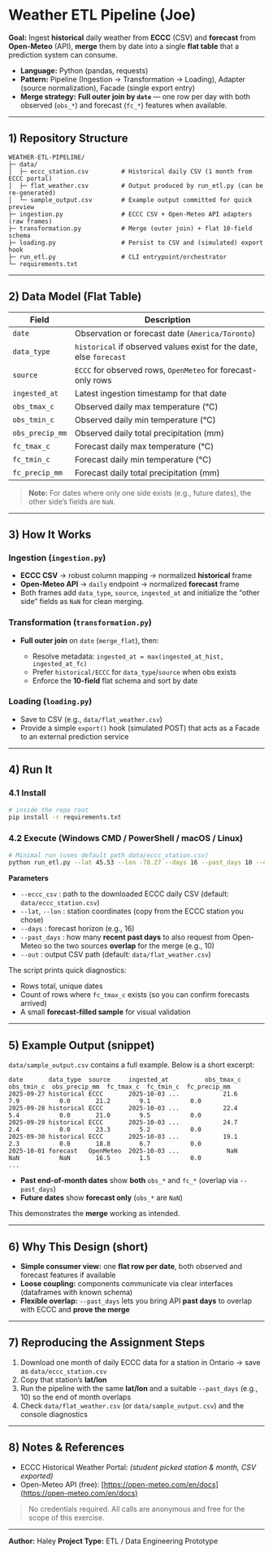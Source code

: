 # Weather ETL Pipeline (Joe)

**Goal:** Ingest **historical** daily weather from **ECCC** (CSV) and **forecast** from **Open-Meteo** (API), **merge** them by date into a single **flat table** that a prediction system can consume.

* **Language:** Python (pandas, requests)
* **Pattern:** Pipeline (Ingestion → Transformation → Loading), Adapter (source normalization), Facade (single export entry)
* **Merge strategy:** **Full outer join by `date`** — one row per day with both observed (`obs_*`) and forecast (`fc_*`) features when available.

---

## 1) Repository Structure

```
WEATHER-ETL-PIPELINE/
├─ data/
│  ├─ eccc_station.csv         # Historical daily CSV (1 month from ECCC portal)
│  ├─ flat_weather.csv         # Output produced by run_etl.py (can be re-generated)
│  └─ sample_output.csv        # Example output committed for quick preview
├─ ingestion.py                # ECCC CSV + Open-Meteo API adapters (raw frames)
├─ transformation.py           # Merge (outer join) + flat 10-field schema
├─ loading.py                  # Persist to CSV and (simulated) export hook
├─ run_etl.py                  # CLI entrypoint/orchestrator
└─ requirements.txt
```

---

## 2) Data Model (Flat Table)

| Field           | Description                                                         |
| --------------- | ------------------------------------------------------------------- |
| `date`          | Observation or forecast date (`America/Toronto`)                    |
| `data_type`     | `historical` if observed values exist for the date, else `forecast` |
| `source`        | `ECCC` for observed rows, `OpenMeteo` for forecast-only rows        |
| `ingested_at`   | Latest ingestion timestamp for that date                            |
| `obs_tmax_c`    | Observed daily max temperature (°C)                                 |
| `obs_tmin_c`    | Observed daily min temperature (°C)                                 |
| `obs_precip_mm` | Observed daily total precipitation (mm)                             |
| `fc_tmax_c`     | Forecast daily max temperature (°C)                                 |
| `fc_tmin_c`     | Forecast daily min temperature (°C)                                 |
| `fc_precip_mm`  | Forecast daily total precipitation (mm)                             |

> **Note:** For dates where only one side exists (e.g., future dates), the other side’s fields are `NaN`.

---

## 3) How It Works

### Ingestion (`ingestion.py`)

* **ECCC CSV** → robust column mapping → normalized **historical** frame
* **Open-Meteo API** → `daily` endpoint → normalized **forecast** frame
* Both frames add `data_type`, `source`, `ingested_at` and initialize the “other side” fields as `NaN` for clean merging.

### Transformation (`transformation.py`)

* **Full outer join** on `date` (`merge_flat`), then:

  * Resolve metadata: `ingested_at = max(ingested_at_hist, ingested_at_fc)`
  * Prefer `historical/ECCC` for `data_type`/`source` when obs exists
  * Enforce the **10-field** flat schema and sort by date

### Loading (`loading.py`)

* Save to CSV (e.g., `data/flat_weather.csv`)
* Provide a simple `export()` hook (simulated POST) that acts as a Facade to an external prediction service

---

## 4) Run It

### 4.1 Install

```bash
# inside the repo root
pip install -r requirements.txt
```

### 4.2 Execute (Windows CMD / PowerShell / macOS / Linux)

```bash
# Minimal run (uses default path data/eccc_station.csv)
python run_etl.py --lat 45.53 --lon -78.27 --days 16 --past_days 10 --out data/flat_weather.csv
```

**Parameters**

* `--eccc_csv` : path to the downloaded ECCC daily CSV (default: `data/eccc_station.csv`)
* `--lat`, `--lon` : station coordinates (copy from the ECCC station you chose)
* `--days` : forecast horizon (e.g., 16)
* `--past_days` : how many **recent past days** to also request from Open-Meteo so the two sources **overlap** for the merge (e.g., 10)
* `--out` : output CSV path (default: `data/flat_weather.csv`)

The script prints quick diagnostics:

* Rows total, unique dates
* Count of rows where `fc_tmax_c` exists (so you can confirm forecasts arrived)
* A small **forecast-filled sample** for visual validation

---

## 5) Example Output (snippet)

`data/sample_output.csv` contains a full example. Below is a short excerpt:

```
date       data_type  source     ingested_at          obs_tmax_c  obs_tmin_c  obs_precip_mm  fc_tmax_c  fc_tmin_c  fc_precip_mm
2025-09-27 historical ECCC       2025-10-03 ...            21.6         7.9           0.0       21.2        9.1           0.0
2025-09-28 historical ECCC       2025-10-03 ...            22.4         5.4           0.0       21.0        9.5           0.0
2025-09-29 historical ECCC       2025-10-03 ...            24.7         2.4           0.0       23.3        5.2           0.0
2025-09-30 historical ECCC       2025-10-03 ...            19.1         2.3           0.0       18.8        6.7           0.0
2025-10-01 forecast   OpenMeteo  2025-10-03 ...             NaN         NaN           NaN       16.5        1.5           0.0
...
```

* **Past end-of-month dates** show **both** `obs_*` and `fc_*` (overlap via `--past_days`)
* **Future dates** show **forecast only** (`obs_*` are `NaN`)

This demonstrates the **merge** working as intended.

---

## 6) Why This Design (short)

* **Simple consumer view:** one **flat row per date**, both observed and forecast features if available
* **Loose coupling:** components communicate via clear interfaces (dataframes with known schema)
* **Flexible overlap:** `--past_days` lets you bring API **past days** to overlap with ECCC and **prove the merge**

---

## 7) Reproducing the Assignment Steps

1. Download one month of daily ECCC data for a station in Ontario → save as `data/eccc_station.csv`
2. Copy that station’s **lat/lon**
3. Run the pipeline with the same **lat/lon** and a suitable `--past_days` (e.g., 10) so the end of month overlaps
4. Check `data/flat_weather.csv` (or `data/sample_output.csv`) and the console diagnostics

---

## 8) Notes & References

* ECCC Historical Weather Portal: *(student picked station & month, CSV exported)*
* Open-Meteo API (free): [https://open-meteo.com/en/docs](https://open-meteo.com/en/docs)

> No credentials required. All calls are anonymous and free for the scope of this exercise.

---

**Author:** Haley
**Project Type:** ETL / Data Engineering Prototype

